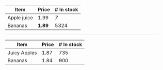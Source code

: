 
| Item | Price | # In stock |
|---------|---------|---------|
| Apple juice | 1.99 | *7* |
| Bananas | **1.89** | 5324 |

<hr>

<!-- This yields the same result -->
Item | Price | # In stock
---|---|---
Juicy Apples | 1.87 | 735
Bananas | 1.84 | 900